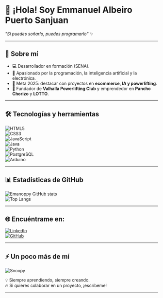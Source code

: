 # 👋 ¡Hola! Soy Emmanuel Albeiro Puerto Sanjuan  

*"Si puedes soñarlo, puedes programarlo"* ✨  

---

## 🚀 Sobre mí  
- 💻 Desarrollador en formación (SENA).  
- 🌱 Apasionado por la programación, la inteligencia artificial y la electrónica.  
- 🎯 Meta 2025: destacar con proyectos en **ecommerce, IA y powerlifting**.  
- 🐉 Fundador de **Valhalla Powerlifting Club** y emprendedor en **Pancho Chorizo** y **LOTTO**.  

---

## 🛠️ Tecnologías y herramientas  
![HTML5](https://img.shields.io/badge/HTML5-E34F26?style=for-the-badge&logo=html5&logoColor=white)  
![CSS3](https://img.shields.io/badge/CSS3-1572B6?style=for-the-badge&logo=css3&logoColor=white)  
![JavaScript](https://img.shields.io/badge/JavaScript-F7DF1E?style=for-the-badge&logo=javascript&logoColor=black)  
![Java](https://img.shields.io/badge/Java-ED8B00?style=for-the-badge&logo=java&logoColor=white)  
![Python](https://img.shields.io/badge/Python-3670A0?style=for-the-badge&logo=python&logoColor=ffdd54)  
![PostgreSQL](https://img.shields.io/badge/PostgreSQL-316192?style=for-the-badge&logo=postgresql&logoColor=white)  
![Arduino](https://img.shields.io/badge/Arduino-00979D?style=for-the-badge&logo=arduino&logoColor=white)  

---

## 📊 Estadísticas de GitHub  
![Emanoppy GitHub stats](https://github-readme-stats.vercel.app/api?username=Emanoppy&show_icons=true&theme=radical)  
![Top Langs](https://github-readme-stats.vercel.app/api/top-langs/?username=Emanoppy&layout=compact&theme=radical)  

---

## 🌐 Encuéntrame en:  
[![LinkedIn](https://img.shields.io/badge/LinkedIn-0A66C2?style=for-the-badge&logo=linkedin&logoColor=white)](https://www.linkedin.com/in/emmanuel-albeiro-puerto-sanjuan-3632921b6/)  
[![GitHub](https://img.shields.io/badge/GitHub-100000?style=for-the-badge&logo=github&logoColor=white)](https://github.com/Emanoppy)  

---

## ⚡ Un poco más de mí  
![Snoopy](https://i.gifer.com/KWZg.gif)  

💡 Siempre aprendiendo, siempre creando.  
🔥 Si quieres colaborar en un proyecto, ¡escríbeme!  

---


